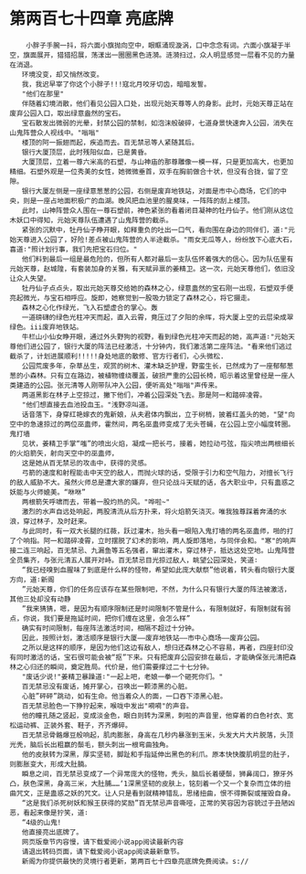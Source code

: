 # 第两百七十四章 亮底牌
        小胖子手腕一抖，将六面小旗抛向空中，眼眶涌现漩涡，口中念念有词。六面小旗凝于半空，旗面展开，猎猎招展，荡漾出一圈圈黑色涟漪。涟漪扫过，众人明显感觉一层看不见的力量在消退。
       环境没变，却又悄然改变。
       我，我迟早宰了你这个小胖子!!!寇北月咬牙切齿，暗暗发誓。
       "他们在那里"
       伴随着幻境消散，他们看见公园入口处，出现元始天尊等人的身影。此时，元始天尊正站在废弃公园入口，取出绿意盎然的宝石。
       宝石散发出微弱的光晕，封禁公园的禁制，如泡沫般破碎，七道身景快速奔入公园，消失在山鬼阵营众人视线中。"嗡嗡"
       楼顶的阿一振翅而起，疾追而去。百无禁忌等人紧随其后。
       银行大厦顶层，此时残阳似血，已是黄昏。
       大厦顶层，立着一尊六米高的石塑，与山神庙的那尊雕像一模一样，只是更加高大，也更加精细。石塑外观是一位秀美的女性，她微微垂首，双手在胸前做合十状，但没有合拢，留了空隙。
       银行大厦左侧是一座绿意葱葱的公园，右侧是废弃地铁站，对面是市中心商场，它们的中央，则是一座占地面积极广的血湖。晚风把血池里的腥臭味，一阵阵的刮上楼顶。
       此时，山神阵营众人围在一尊石塑前，神色紧张的看着闭目凝神的牡丹仙子。他们刚从这位木妖口中得知，元始天尊队伍遭遇了山鬼阵营的截杀。
       紧张的沉默中，牡丹仙子睁开眼，如释重负的吐出一口气，看向围在身边的同伴们，道∶"元始天尊进入公园了，好险!差点被山鬼阵营的人半途截杀。"雨女无瓜等人，纷纷放下心底大石，喜道∶"照计划行事，我们先把宝石归位。"
       他们料到最后一组是最危险的，但所有人都对最后一支队伍怀着强大的信心。因为队伍里有元始天尊，赵城隍，有套装加身的关雅，有天赋异禀的姜精卫。这一次，元始天尊他们，依旧没让众人失望。
       牡丹仙子点点头，取出元始天尊交给她的森林之心，绿意蛊然的宝石刚一出现，石塑双手便亮起微光，与宝石相呼应。旋即，她察觉到一股吸力锁定了森林之心，将它摄走。
       森林之心化作绿光，飞入石塑虚合的掌心。轰
       一道磅礴的绿色光柱冲天而起，直入云霄，竟压过了夕阳的余晖，将大厦上空的云层染成翠绿色。iii废弃地铁站。
       牛栏山小仙女睁开眼，通过外头野狗的视野，看到绿色光柱冲天而起的她，高声道∶"元始天尊他们进公园了，银行大厦的阵法已经激活，十分钟内，我们激活第二座阵法。"看来他们逃过截杀了，计划进展顺利!!!!!身处地底的散修、官方行者们，心头微松.
       公园荒废多年，杂草丛生，观赏的树木、灌木缺乏护理，野蛮生长，已然成为了一座郁郁葱葱的小森林。只有立在路边，被植物缠绕覆盖，破损严重的公园长椅，昭示着这里曾经是一座人类建造的公园。张元清等人刚带队冲入公园，便听高处"嗡嗡"声传来。
       两道黑影在林子上空掠过，撇下他们，冲着公园深处飞去。那是阿一和踏碎凌霄。
       "他们想直接去血池投血玉。"浅野凉叫道。
       话音落下，身穿红艳嫁衣的鬼新娘，从夫君体内飘出，立于树梢，披着红盖头的她，"望"向空中的急速掠过的两位巫蛊师，霍然间，两名巫蛊师变成了无头苍蝇，在公园上空小幅度转圈。鬼打墙
       见状，姜精卫手掌“嗤”的喷出火焰，凝成一把长弓，接着，她拉动弓弦，指尖喷出两根细长的火焰箭矢，射向天空中的巫蛊师，
       这是她从百无禁忌的攻击中，获得的灵感。
       弓箭的速度和射程能击中天空的敌人，而抛火球的话，受限于引力和空气阻力，对擅长飞行的敌人威胁不大。虽然火师总是遭大家的嫌弃，但只论战斗天赋的话，各大职业中，只有蛊惑之妖能与火师媲美。“咻咻”
       两根箭矢呼啸而去，带着一股灼热的风。"哗啦~"
       激烈的水声自远处响起，两股清流从后方扑来，将火焰箭矢浇灭。唯我独尊踩着奔涌的水浪，穿过林子，及时赶来。
       与此同时，有一双大长腿的红薇，跃过灌木，抬头看一眼陷入鬼打墙的两名巫蛊师，啪的打了个响指。阿一和踏碎凌霄，立时摆脱了幻术的影响，两人旋即落地，与同伴会和。"寒"的响声接二连三响起，百无禁忌、九漏鱼等五名强者，窜出灌木，穿过林子，抵达这处空地。山鬼阵营全员集齐，与张元清五人展开对峙。百无禁忌目光掠过敌人，眺望公园深处，笑道∶
       “我已经嗅到血腥味了到底是什么样的怪物，希望如此庞大献祭”他说着，转头看向银行大厦方向，道∶新阁
       ”元始天尊，你们的任务应该存在某些限制吧，不然，为什么只有银行大厦的阵法被激活，其他三处却没有动静
       ”我来猜猜，嗯，是因为有顺序限制还是时间限制不管是什么，有限制就好，有限制就有弱点，你说，我们要是拖延时间，把你们缠在这里，会怎么样”
       确实有时间限制，每座阵法激活时间，相隔不超过十分钟。
       因此，按照计划，激活顺序是银行大厦——废弃地铁站——市中心商场——废弃公园。
       之所以是这样的顺序，是因为他们这边有敌人，想归还森林之心不容易，再者，四座封印没有同时激活的话，宝石很可能会被“抠”下来。只有把废弃公园安排在最后，才能确保张元清把森林之心归还的瞬间，奠定胜局。代价是，他们需要撑过二十七分钟。
       "废话少说!"姜精卫暴躁道∶"一起上吧，老娘一拳一个砸死你们。"
       百无禁忌没有废话，摊开掌心，召唤出一颗漆黑的心脏。
       心脏”砰砰”跳动，如有生命。他当着众人的面，一口吞下漆黑心脏。
       百无禁忌脸色一下狰狞起来，喉咙中发出"嗬嗬"的声音。
       他的瞳孔随之竖起，变成淡金色，眼白则转为深黑，刺啦的声音里，他穿着的白色衬衣、宽松运动裤、正装外套、鞋子，齐齐爆碎。
       百无禁忌骨骼爆豆般响起，肌肉膨胀，身高在几秒内暴涨到玉米，头发大片大片脱落，头顶光秃，脑后长出粗赢的鬃毛，额头刺出一根弯曲独角。
       他的皮肤转为深黑，厚实坚韧，脚趾和手指延伸出黑色的利爪。原本快快腹肌明显的肚子，则膨胀变大，形成大肚腩。
       瞬息之间，百无禁忌变成了一个异常庞大的怪物，秃头，脑后长着硬鬃，狮鼻阔口，獠牙外凸，肤色深黑，身高三米，大肚脯……‘1深黑坚韧的皮肤上，铭刻着一个又一个复杂而立体的扭曲咒文，正是蛊惑之妖的咒文。让人只是看到就精神错乱，思绪扭曲，恨不得撕裂或摧毁自身。
       “这是我们杀死树妖和猴王获得的奖励”百无禁忌声音嘶哑，正常的笑容因为容貌过于丑陋凶恶，看起来像是狞笑，道∶
       “4级的山鬼!
       他直接亮出底牌了。
       网页版章节内容慢，请下载爱阅小说app阅读最新内容
       请退出转码页面，请下载爱阅小说app阅读最新章节。
       新阁为你提供最快的灵境行者更新，第两百七十四章亮底牌免费阅读。s://